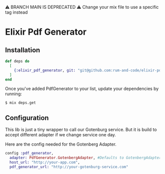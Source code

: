 ⚠️ BRANCH MAIN IS DEPRECATED ⚠️
Change your mix file to use a specific tag instead
# Elixir Pdf Generator

## Installation

```elixir
def deps do
  [
    {:elixir_pdf_generator, git: "git@github.com:rum-and-code/elixir-pdf-generator.git"}
  ]
end
```
Once you've added PdfGenerator to your list, update your dependencies by running:

```
$ mix deps.get
```

## Configuration
This lib is just a tiny wrapper to call our Gotenburg service. But it is build to accept different adapter if we change service one day.

Here are the config needed for the Gotenberg Adapter.
```elixir
config :pdf_generator,
  adapter: PdfGenerator.GotenbergAdapter, #Defaults to GotenbergAdapter if not specified.
  host_url: "http://your-app.com",
  pdf_generator_url: "http://your-gotenburg-service.com"
```

